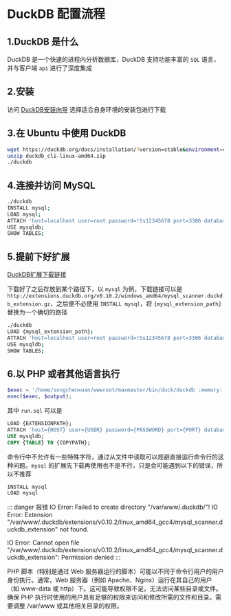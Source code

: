 # DuckDB 配置流程
## 1.DuckDB 是什么

DuckDB 是一个快速的进程内分析数据库，DuckDB 支持功能丰富的 `SQL` 语言，并与客户端 `api` 进行了深度集成


## 2.安装
访问 [DuckDB安装向导](https://duckdb.org/docs/installation/?version=stable&environment=cli&platform=linux&download_method=direct&architecture=x86_64) 选择适合自身环境的安装包进行下载

## 3.在 Ubuntu 中使用 DuckDB

```bash
wget https://duckdb.org/docs/installation/?version=stable&environment=cli&platform=linux&download_method=direct&architecture=x86_64
unzip duckdb_cli-linux-amd64.zip
./duckdb
```

## 4.连接并访问 MySQL

```bash
./duckdb
INSTALL mysql;
LOAD mysql;
ATTACH 'host=localhost user=root password=!Ss12345678 port=3306 database=mysql' AS mysqldb (TYPE MYSQL);
USE mysqldb;
SHOW TABLES;
```

## 5.提前下好扩展
[DuckDB扩展下载链接](https://duckdb.org/docs/extensions/working_with_extensions)

下载好了之后存放到某个路径下，以 `mysql` 为例，下载链接可以是 `http://extensions.duckdb.org/v0.10.2/windows_amd64/mysql_scanner.duckdb_extension.gz`，之后便不必使用 `INSTALL mysql`，将 `{mysql_extension_path}` 替换为一个确切的路径
```bash
./duckdb
LOAD {mysql_extension_path};
ATTACH 'host=localhost user=root password=!Ss12345678 port=3306 database=mysql' AS mysqldb (TYPE MYSQL);
USE mysqldb;
SHOW TABLES;
```

## 6.以 PHP 或者其他语言执行

```php
$exec = '/home/songchenxuan/wwwroot/maxmaster/bin/duck/duckdb :memory: < /home/songchenxuan/wwwroot/maxmaster/tmp/duckdb/run.sql 2>&1';
exec($exec, $output);
```

其中 `run.sql` 可以是

```sql
LOAD {EXTENSIONPATH};
ATTACH 'host={HOST} user={USER} password={PASSWORD} port={PORT} database={DATABASE}' as mysqldb(TYPE MYSQL);
USE mysqldb;
COPY {TABLE} TO {COPYPATH};
```

命令行中不允许有一些特殊字符，通过从文件中读取可以规避直接运行命令行的这种问题。`mysql` 的扩展先下载再使用也不是不行，只是会可能遇到以下的错误，所以不推荐
```sql
INSTALL mysql
LOAD mysql
```

::: danger 报错
IO Error: Failed to create directory "/var/www/.duckdb/"!
IO Error: Extension "/var/www/.duckdb/extensions/v0.10.2/linux_amd64_gcc4/mysql_scanner.duckdb_extension" not found.

IO Error: Cannot open file "/var/www/.duckdb/extensions/v0.10.2/linux_amd64_gcc4/mysql_scanner.duckdb_extension": Permission denied
:::

PHP 脚本（特别是通过 Web 服务器运行的脚本）可能以不同于命令行用户的用户身份执行。通常，Web 服务器（例如 Apache、Nginx）运行在其自己的用户（如 www-data 或 http）下。这可能导致权限不足，无法访问某些目录或文件。确保 PHP 执行时使用的用户具有足够的权限来访问和修改所需的文件和目录。需要调整 /var/www 或其他相关目录的权限。

